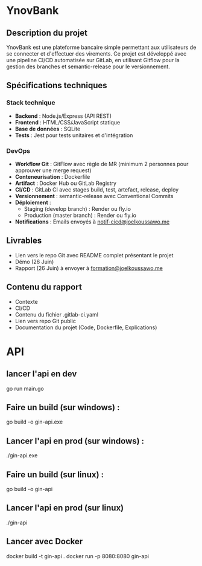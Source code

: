 # YnovBank

## Description du projet
YnovBank est une plateforme bancaire simple permettant aux utilisateurs de se connecter et d'effectuer des virements. Ce projet est développé avec une pipeline CI/CD automatisée sur GitLab, en utilisant Gitflow pour la gestion des branches et semantic-release pour le versionnement.

## Spécifications techniques

### Stack technique
- **Backend** : Node.js/Express (API REST)
- **Frontend** : HTML/CSS/JavaScript statique
- **Base de données** : SQLite
- **Tests** : Jest pour tests unitaires et d'intégration

### DevOps
- **Workflow Git** : GitFlow avec règle de MR (minimum 2 personnes pour approuver une merge request)
- **Conteneurisation** : Dockerfile
- **Artifact** : Docker Hub ou GitLab Registry
- **CI/CD** : GitLab CI avec stages build, test, artefact, release, deploy
- **Versionnement** : semantic-release avec Conventional Commits
- **Déploiement** :
  - Staging (develop branch) : Render ou fly.io
  - Production (master branch) : Render ou fly.io
- **Notifications** : Emails envoyés à notif-cicd@joelkoussawo.me

## Livrables
- Lien vers le repo Git avec README complet présentant le projet
- Démo (26 Juin)
- Rapport (26 Juin) à envoyer à formation@joelkoussawo.me

## Contenu du rapport
- Contexte
- CI/CD
- Contenu du fichier .gitlab-ci.yaml
- Lien vers repo Git public
- Documentation du projet (Code, Dockerfile, Explications)

# API
## lancer l'api en dev 
go run main.go
## Faire un build (sur windows) : 
go build -o gin-api.exe
## Lancer l'api en prod (sur windows) :
./gin-api.exe
## Faire un build (sur linux) : 
go build -o gin-api
## Lancer l'api en prod (sur linux)
./gin-api
## Lancer avec Docker 
docker build -t gin-api .
docker run -p 8080:8080 gin-api

